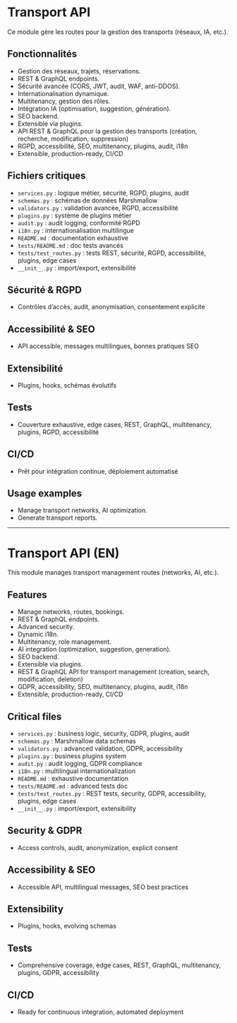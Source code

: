 # Transport API

Ce module gère les routes pour la gestion des transports (réseaux, IA, etc.).

## Fonctionnalités
- Gestion des réseaux, trajets, réservations.
- REST & GraphQL endpoints.
- Sécurité avancée (CORS, JWT, audit, WAF, anti-DDOS).
- Internationalisation dynamique.
- Multitenancy, gestion des rôles.
- Intégration IA (optimisation, suggestion, génération).
- SEO backend.
- Extensible via plugins.
- API REST & GraphQL pour la gestion des transports (création, recherche, modification, suppression)
- RGPD, accessibilité, SEO, multitenancy, plugins, audit, i18n
- Extensible, production-ready, CI/CD

## Fichiers critiques
- `services.py` : logique métier, sécurité, RGPD, plugins, audit
- `schemas.py` : schémas de données Marshmallow
- `validators.py` : validation avancée, RGPD, accessibilité
- `plugins.py` : système de plugins métier
- `audit.py` : audit logging, conformité RGPD
- `i18n.py` : internationalisation multilingue
- `README.md` : documentation exhaustive
- `tests/README.md` : doc tests avancés
- `tests/test_routes.py` : tests REST, sécurité, RGPD, accessibilité, plugins, edge cases
- `__init__.py` : import/export, extensibilité

## Sécurité & RGPD
- Contrôles d’accès, audit, anonymisation, consentement explicite

## Accessibilité & SEO
- API accessible, messages multilingues, bonnes pratiques SEO

## Extensibilité
- Plugins, hooks, schémas évolutifs

## Tests
- Couverture exhaustive, edge cases, REST, GraphQL, multitenancy, plugins, RGPD, accessibilité

## CI/CD
- Prêt pour intégration continue, déploiement automatisé

## Usage examples
- Manage transport networks, AI optimization.
- Generate transport reports.

---

# Transport API (EN)

This module manages transport management routes (networks, AI, etc.).

## Features
- Manage networks, routes, bookings.
- REST & GraphQL endpoints.
- Advanced security.
- Dynamic i18n.
- Multitenancy, role management.
- AI integration (optimization, suggestion, generation).
- SEO backend.
- Extensible via plugins.
- REST & GraphQL API for transport management (creation, search, modification, deletion)
- GDPR, accessibility, SEO, multitenancy, plugins, audit, i18n
- Extensible, production-ready, CI/CD

## Critical files
- `services.py` : business logic, security, GDPR, plugins, audit
- `schemas.py` : Marshmallow data schemas
- `validators.py` : advanced validation, GDPR, accessibility
- `plugins.py` : business plugins system
- `audit.py` : audit logging, GDPR compliance
- `i18n.py` : multilingual internationalization
- `README.md` : exhaustive documentation
- `tests/README.md` : advanced tests doc
- `tests/test_routes.py` : REST tests, security, GDPR, accessibility, plugins, edge cases
- `__init__.py` : import/export, extensibility

## Security & GDPR
- Access controls, audit, anonymization, explicit consent

## Accessibility & SEO
- Accessible API, multilingual messages, SEO best practices

## Extensibility
- Plugins, hooks, evolving schemas

## Tests
- Comprehensive coverage, edge cases, REST, GraphQL, multitenancy, plugins, GDPR, accessibility

## CI/CD
- Ready for continuous integration, automated deployment
